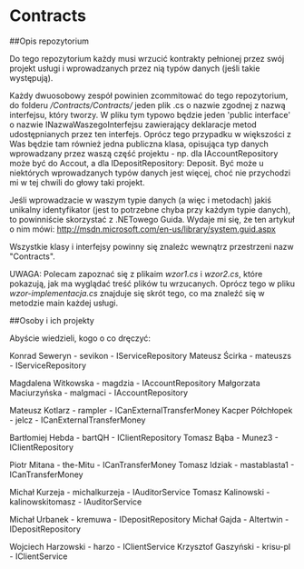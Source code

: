 Contracts
=========

##Opis repozytorium

Do tego repozytorium każdy musi wrzucić kontrakty pełnionej przez swój projekt usługi i wprowadzanych przez nią typów danych (jeśli takie występują).

Każdy dwuosobowy zespół powinien zcommitować do tego repozytorium, do folderu */Contracts/Contracts/* jeden plik .cs o nazwie zgodnej z nazwą interfejsu, który tworzy. W pliku tym typowo będzie jeden 'public interface' o nazwie INazwaWaszegoInterfejsu zawierający deklaracje metod udostępnianych przez ten interfejs. Oprócz tego przypadku w większości z Was będzie tam również jedna publiczna klasa, opisująca typ danych wprowadzany przez waszą część projektu - np. dla IAccountRepository może być do Accout, a dla IDepositRepository: Deposit. Być może u niektórych wprowadzanych typów danych jest więcej, choć nie przychodzi mi w tej chwili do głowy taki projekt.

Jeśli wprowadzacie w waszym typie danych (a więc i metodach) jakiś unikalny identyfikator (jest to potrzebne chyba przy każdym typie danych), to powinniście skorzystać z .NETowego Guida.
Wydaje mi się, że ten artykuł o nim mówi: http://msdn.microsoft.com/en-us/library/system.guid.aspx

Wszystkie klasy i interfejsy powinny się znaleźc wewnątrz przestrzeni nazw "Contracts".

UWAGA: Polecam zapoznać się z plikaim *wzor1.cs* i *wzor2.cs*, które pokazują, jak ma wyglądać treść plików tu wrzucanych. Oprócz tego w pliku *wzor-implementacja.cs* znajduje się skrót tego, co ma znaleźć się w metodzie main każdej usługi.

##Osoby i ich projekty

Abyście wiedzieli, kogo o co dręczyć:

Konrad Seweryn - sevikon - IServiceRepository
Mateusz Ścirka - mateuszs - IServiceRepository

Magdalena Witkowska - magdzia - IAccountRepository
Małgorzata Maciurzyńska - malgmaci - IAccountRepository

Mateusz Kotlarz - rampler - ICanExternalTransferMoney
Kacper Półchłopek - jelcz - ICanExternalTransferMoney

Bartłomiej Hebda - bartQH - IClientRepository
Tomasz Bąba - Munez3 - IClientRepository

Piotr Mitana - the-Mitu - ICanTransferMoney
Tomasz Idziak - mastablasta1 - ICanTransferMoney

Michał Kurzeja - michalkurzeja - IAuditorService
Tomasz Kalinowski - kalinowskitomasz - IAuditorService

Michał Urbanek - kremuwa - IDepositRepository
Michał Gajda - Altertwin - IDepositRepository

Wojciech Harzowski - harzo - IClientService
Krzysztof Gaszyński - krisu-pl - IClientService
